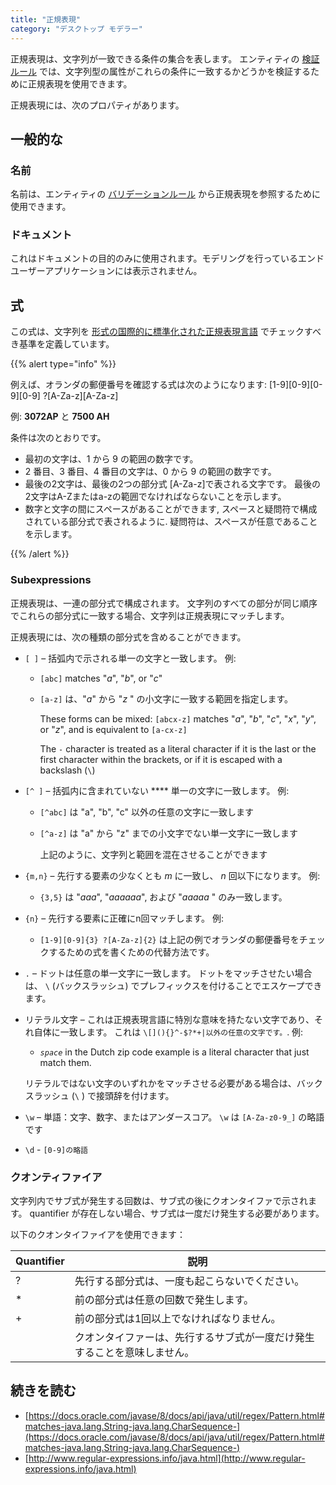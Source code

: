 ```yaml
---
title: "正規表現"
category: "デスクトップ モデラー"
---
```



正規表現は、文字列が一致できる条件の集合を表します。 エンティティの [検証ルール](validation-rules) では、文字列型の属性がこれらの条件に一致するかどうかを検証するために正規表現を使用できます。

正規表現には、次のプロパティがあります。

## 一般的な

### 名前

名前は、エンティティの [バリデーションルール](validation-rules) から正規表現を参照するために使用できます。

### ドキュメント

これはドキュメントの目的のみに使用されます。モデリングを行っているエンドユーザーアプリケーションには表示されません。

## 式

この式は、文字列を [形式の国際的に標準化された正規表現言語](https://docs.oracle.com/javase/8/docs/api/java/util/regex/Pattern.html) でチェックすべき基準を定義しています。

{{% alert type="info" %}}

例えば、オランダの郵便番号を確認する式は次のようになります: \[1-9\]\[0-9\]\[0-9\]\[0-9\] ?\[A-Za-z\]\[A-Za-z\]

例: **3072AP** と **7500 AH**

条件は次のとおりです。

*   最初の文字は、1 から 9 の範囲の数字です。
*   2 番目、3 番目、4 番目の文字は、0 から 9 の範囲の数字です。
*   最後の2文字は、最後の2つの部分式 [A-Za-z]で表される文字です。 最後の2文字はA-Zまたはa-zの範囲でなければならないことを示します。
*   数字と文字の間にスペースがあることができます, スペースと疑問符で構成されている部分式で表されるように. 疑問符は、スペースが任意であることを示します。

{{% /alert %}}

### Subexpressions

正規表現は、一連の部分式で構成されます。 文字列のすべての部分が同じ順序でこれらの部分式に一致する場合、文字列は正規表現にマッチします。

正規表現には、次の種類の部分式を含めることができます。

* `[ ]` – 括弧内で示される単一の文字と一致します。 例:

    * `[abc]` matches "_a_", "_b_", or "_c_"

    * `[a-z]` は、"_a_" から "_z_ " の小文字に一致する範囲を指定します。

        These forms can be mixed: `[abcx-z]` matches "_a_", "_b_", "_c_", "_x_", "_y_", or "_z_", and is equivalent to `[a-cx-z]`

        The `-` character is treated as a literal character if it is the last or the first character within the brackets, or if it is escaped with a backslash (`\`)

* `[^ ]` – 括弧内に含まれていない **** 単一の文字に一致します。 例:

    * `[^abc]` は "a", "b", "c" 以外の任意の文字に一致します

    * `[^a-z]` は "a" から "z" までの小文字でない単一文字に一致します

        上記のように、文字列と範囲を混在させることができます

* `{m,n}` – 先行する要素の少なくとも _m_ に一致し、 _n_ 回以下になります。 例:

    * `{3,5}` は "_aaa_", "_aaaaaa_", および "_aaaaa_ " のみ一致します。

* `{n}` – 先行する要素に正確にn回マッチします。 例:

    * `[1-9][0-9]{3} ?[A-Za-z]{2}` は上記の例でオランダの郵便番号をチェックするための式を書くための代替方法です。

* `.` – ドットは任意の単一文字に一致します。 ドットをマッチさせたい場合は、 `\` (バックスラッシュ) でプレフィックスを付けることでエスケープできます。

* リテラル文字 – これは正規表現言語に特別な意味を持たない文字であり、それ自体に一致します。 これは `\[](){}^-$?*+|以外の任意の文字です。`. 例:

    * *`space`* in the Dutch zip code example is a literal character that just match them.

    リテラルではない文字のいずれかをマッチさせる必要がある場合は、バックスラッシュ (`\` ) で接頭辞を付けます。

* `\w` – 単語：文字、数字、またはアンダースコア。 `\w` は `[A-Za-z0-9_]` の略語です

* `\d` - `[0-9]の略語`

### クオンティファイア

文字列内でサブ式が発生する回数は、サブ式の後にクオンタイファで示されます。 quantifier が存在しない場合、サブ式は一度だけ発生する必要があります。

以下のクオンタイファイアを使用できます：

| Quantifier | 説明                                   |
| ---------- | ------------------------------------ |
| ?          | 先行する部分式は、一度も起こらないでください。              |
| *          | 前の部分式は任意の回数で発生します。                   |
| +          | 前の部分式は1回以上でなければなりません。                |
|            | クオンタイファーは、先行するサブ式が一度だけ発生することを意味しません。 |

## **続きを読む**

* [https://docs.oracle.com/javase/8/docs/api/java/util/regex/Pattern.html#matches-java.lang.String-java.lang.CharSequence-](https://docs.oracle.com/javase/8/docs/api/java/util/regex/Pattern.html#matches-java.lang.String-java.lang.CharSequence-)
* [http://www.regular-expressions.info/java.html](http://www.regular-expressions.info/java.html)
